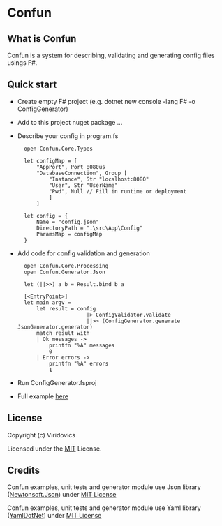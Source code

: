 # Confun

## What is Confun
Confun is a system for describing, validating and generating config files usings F#.

## Quick start

* Create empty F# project (e.g. dotnet new console -lang F# -o ConfigGenerator)
* Add to this project nuget package ...
* Describe your config in program.fs

        open Confun.Core.Types
        
        let configMap = [
            "AppPort", Port 8080us
            "DatabaseConnection", Group [
                "Instance", Str "localhost:8080"
                "User", Str "UserName"
                "Pwd", Null // Fill in runtime or deployment
                ]
            ]

        let config = {
            Name = "config.json"
            DirectoryPath = ".\src\App\Config"
            ParamsMap = configMap 
        }

* Add code for config validation and generation

        open Confun.Core.Processing
        open Confun.Generator.Json

        let (||>>) a b = Result.bind b a

        [<EntryPoint>]
        let main argv =
            let result = config 
                            |> ConfigValidator.validate
                            ||>> (ConfigGenerator.generate JsonGenerator.generator)
            match result with
            | Ok messages ->
                printfn "%A" messages
                0
            | Error errors ->
                printfn "%A" errors
                1

* Run ConfigGenerator.fsproj
* Full example [here](https://github.com/Viridovics/Confun/tree/master/src/examples/ReadmeExample)

## License
Copyright (c) Viridovics

Licensed under the [MIT](LICENSE) License.

## Credits
Confun examples, unit tests and generator module use Json library ([Newtonsoft.Json](https://github.com/JamesNK/Newtonsoft.Json)) under [MIT License](https://github.com/JamesNK/Newtonsoft.Json/blob/master/LICENSE.md)

Confun examples, unit tests and generator module use Yaml library ([YamlDotNet](https://github.com/aaubry/YamlDotNet)) under [MIT License](https://github.com/aaubry/YamlDotNet/blob/master/LICENSE.txt)
